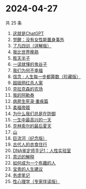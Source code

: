 # 2024-04-27

共 25 条

<!-- BEGIN WEREAD -->
<!-- 最后更新时间 2024-04-27 16:02:09 +0800 -->
1. [这就是ChatGPT](https://weread.qq.com/web/bookDetail/74332a90813ab86c4g019d98)
1. [觉醒：没有女性能置身事外](https://weread.qq.com/web/bookDetail/c6a32210813ab8c07g011e08)
1. [了凡四训（详解版）](https://weread.qq.com/web/bookDetail/e3532ed0718f96e3e355fdc)
1. [我比世界晚熟](https://weread.qq.com/web/bookDetail/cd6323b0813ab8bfeg019ebe)
1. [胜天半子](https://weread.qq.com/web/bookDetail/7cc323f0813ab8a7eg0193ea)
1. [一读就懂的鬼谷子](https://weread.qq.com/web/bookDetail/22c32540813ab8bf2g012457)
1. [我们为何不幸福](https://weread.qq.com/web/bookDetail/a9d324e0813ab8bf9g0162c9)
1. [信念 : 人生每一步都算数（珍藏版）](https://weread.qq.com/web/bookDetail/9e1326b0813ab8736g0119ec)
1. [超级网红杀人案](https://weread.qq.com/web/bookDetail/2fa32850813ab8c09g0123d5)
1. [克拉克森的农场](https://weread.qq.com/web/bookDetail/c2032d00813ab7a01g0107c8)
1. [我的阿勒泰](https://weread.qq.com/web/bookDetail/6e732140813ab6e60g013caf)
1. [病房生死录·重疾篇](https://weread.qq.com/web/bookDetail/d5c32f70813ab8b7bg011117)
1. [柔福帝姬](https://weread.qq.com/web/bookDetail/95632340813ab8b9fg010827)
1. [为什么我们总是在防御](https://weread.qq.com/web/bookDetail/922321a0813ab7c62g0138e1)
1. [一生中最高兴的一天](https://weread.qq.com/web/bookDetail/06232610718048ed062d285)
1. [克林索尔的最后夏天](https://weread.qq.com/web/bookDetail/a2f32870716dd8fca2f03e8)
1. [山](https://weread.qq.com/web/bookDetail/ac132cd071a2727bac1b359)
1. [巨流河（纪念版）](https://weread.qq.com/web/bookDetail/ba332610813ab8bc9g0147d4)
1. [古代人的衣食住行](https://weread.qq.com/web/bookDetail/6ba32080813ab8b82g014a38)
1. [DNA鉴定师手记1：人性实验室](https://weread.qq.com/web/bookDetail/4a6329a0813ab8bd3g0142b8)
1. [意识的解释](https://weread.qq.com/web/bookDetail/859326e0813ab705cg015746)
1. [如何成为一个有趣的人](https://weread.qq.com/web/bookDetail/d9f327b05ddc12d9f708421)
1. [宝贵的人生建议](https://weread.qq.com/web/bookDetail/a2c32190813ab822fg014a9a)
1. [务虚笔记](https://weread.qq.com/web/bookDetail/39632dd071639693396a1e9)
1. [性心理学（专家伴读版）](https://weread.qq.com/web/bookDetail/2f532690813ab873cg016b4b)
<!-- END WEREAD -->